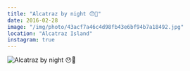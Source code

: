 ```yaml
---
title: "Alcatraz by night 😯👻"
date: 2016-02-28
image: "/img/photo/43acf7a46c4d98fb43e6bf94b7a18492.jpg"
location: "Alcatraz Island"
instagram: true
---
```


![Alcatraz by night 😯👻](/img/photo/43acf7a46c4d98fb43e6bf94b7a18492.jpg)
